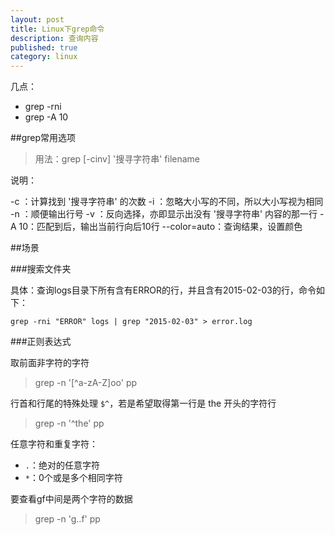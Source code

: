 ```yaml
---
layout: post
title: Linux下grep命令
description: 查询内容
published: true
category: linux
---
```


几点：

* grep -rni
* grep -A 10

##grep常用选项

> 用法：grep [-cinv] '搜寻字符串' filename

说明：

-c ：计算找到 '搜寻字符串' 的次数
-i ：忽略大小写的不同，所以大小写视为相同
-n ：顺便输出行号
-v ：反向选择，亦即显示出没有 '搜寻字符串' 内容的那一行
-A 10：匹配到后，输出当前行向后10行
--color=auto：查询结果，设置颜色


##场景

###搜索文件夹

具体：查询logs目录下所有含有ERROR的行，并且含有2015-02-03的行，命令如下：

	grep -rni "ERROR" logs | grep "2015-02-03" > error.log

###正则表达式

取前面非字符的字符

> grep -n '[^a-zA-Z]oo' pp 

行首和行尾的特殊处理 `$^`，若是希望取得第一行是 the 开头的字符行

> grep -n '^the' pp 

任意字符和重复字符：

* `.`：绝对的任意字符
* `*`：0个或是多个相同字符
	
要查看gf中间是两个字符的数据

> grep -n 'g..f' pp


































[NingG]:    http://ningg.github.com  "NingG"











